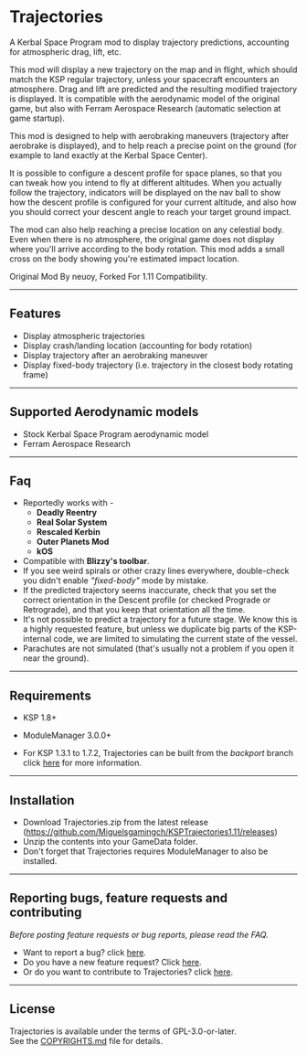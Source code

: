 Trajectories
============

A Kerbal Space Program mod to display trajectory predictions, accounting for atmospheric drag, lift, etc.

This mod will display a new trajectory on the map and in flight, which should match the KSP regular trajectory, unless your spacecraft encounters an atmosphere. Drag and lift are predicted and the resulting modified trajectory is displayed. It is compatible with the aerodynamic model of the original game, but also with Ferram Aerospace Research (automatic selection at game startup).

This mod is designed to help with aerobraking maneuvers (trajectory after aerobrake is displayed), and to help reach a precise point on the ground (for example to land exactly at the Kerbal Space Center).

It is possible to configure a descent profile for space planes, so that you can tweak how you intend to fly at different altitudes. When you actually follow the trajectory, indicators will be displayed on the nav ball to show how the descent profile is configured for your current altitude, and also how you should correct your descent angle to reach your target ground impact.

The mod can also help reaching a precise location on any celestial body. Even when there is no atmosphere, the original game does not display where you'll arrive according to the body rotation. This mod adds a small cross on the body showing you're estimated impact location.

Original Mod By neuoy, Forked For 1.11 Compatibility.

----

Features
--------

- Display atmospheric trajectories
- Display crash/landing location (accounting for body rotation)
- Display trajectory after an aerobraking maneuver
- Display fixed-body trajectory (i.e. trajectory in the closest body rotating frame)

----

Supported Aerodynamic models
----------------------------

- Stock Kerbal Space Program aerodynamic model
- Ferram Aerospace Research

----

Faq
---

- Reportedly works with -
  - **Deadly Reentry** 
  - **Real Solar System** 
  - **Rescaled Kerbin** 
  - **Outer Planets Mod**
  - **kOS** 
- Compatible with **Blizzy's toolbar**. 
- If you see weird spirals or other crazy lines everywhere, double-check you didn't enable *"fixed-body"* mode by mistake. 
- If the predicted trajectory seems inaccurate, check that you set the correct orientation in the Descent profile (or checked Prograde or Retrograde), and that you keep that orientation all the time. 
- It's not possible to predict a trajectory for a future stage. We know this is a highly requested feature, but unless we duplicate big parts of the KSP-internal code, we are limited to simulating the current state of the vessel. 
- Parachutes are not simulated (that's usually not a problem if you open it near the ground). 

----

Requirements
------------

- KSP 1.8+
- ModuleManager 3.0.0+

- For KSP 1.3.1 to 1.7.2, Trajectories can be built from the *backport* branch click [here](CONTRIBUTING.md#backports-for-ksp-1.3.1+) for more information.
----

Installation
------------

- Download Trajectories.zip from the latest release (https://github.com/Miguelsgamingch/KSPTrajectories1.11/releases)
- Unzip the contents into your GameData folder.
- Don't forget that Trajectories requires ModuleManager to also be installed.

----

Reporting bugs, feature requests and contributing 
--------------

*Before posting feature requests or bug reports, please read the FAQ.*

- Want to report a bug? click [here](CONTRIBUTING.md#how-to-report-bugs).
- Do you have a new feature request? Click [here](CONTRIBUTING.md#how-to-suggest-features).
- Or do you want to contribute to Trajectories? click [here](CONTRIBUTING.md#how-to-contribute).

----

License
-------
Trajectories is available under the terms of GPL-3.0-or-later.  
See the [COPYRIGHTS.md](COPYRIGHTS.md) file for details.
